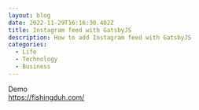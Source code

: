 ```yaml
---
layout: blog
date: 2022-11-29T16:16:30.402Z
title: Instagram feed with GatsbyJS
description: How to add Instagram feed with GatsbyJS
categories:
  - Life
  - Technology
  - Business
---
```


Demo\
https://fishingduh.com/
